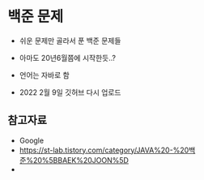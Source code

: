# 백준 문제 

* 쉬운 문제만 골라서 푼 백준 문제들
* 아마도 20년6월쯤에 시작한듯..? </br>
* 언어는 자바로 함 

* 2022 2월 9일 깃허브 다시 업로드

## 참고자료
* Google
* https://st-lab.tistory.com/category/JAVA%20-%20백준%20%5BBAEK%20JOON%5D
* 
</br>




